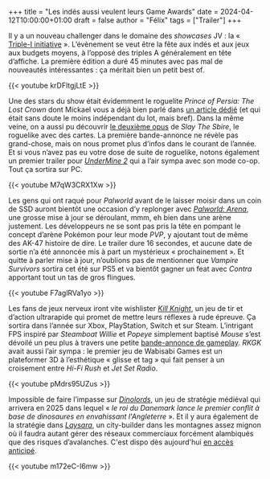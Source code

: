 +++
title = "Les indés aussi veulent leurs Game Awards"
date = 2024-04-12T10:00:00+01:00
draft = false
author = "Félix"
tags = ["Trailer"]
+++ 

Il y a un nouveau challenger dans le domaine des *showcases* JV : la « [Triple-I initiative](https://iii-initiative.com) ». L’évènement se veut être la fête aux indés et aux jeux aux budgets moyens, à l’opposé des triples A généralement en tête d’affiche. La première édition a duré 45 minutes avec pas mal de nouveautés intéressantes : ça méritait bien un petit best of.

{{< youtube krDFltgjLtE >}}

Une des stars du show était évidemment le roguelite *Prince of Persia: The Lost Crown* dont Mickael vous a déjà bien parlé dans [un article dédié](https://nostick.fr/articles/2024/avril/1004-le-prince-de-perse-est-un-grand-seigneur/) (et qui était sans doute le moins indépendant du lot, mais bref). Dans la même veine, on a aussi pu découvrir [le deuxième opus](https://store.steampowered.com/app/2868840/Slay_the_Spire_2/) de *Slay The Sbire*, le roguelike avec des cartes. La première bande-annonce ne révèle pas grand-chose, mais on nous promet plus d’infos dans le courant de l’année. Et si vous n’avez pas eu votre dose de suite de roguelike, notons également un premier trailer pour *[UnderMine 2](https://www.youtube.com/watch?v=Dp3egh4JsQk)* qui a l’air sympa avec son mode co-op. Tout ça sortira sur PC.

{{< youtube M7qW3CRX1Xw >}}

Les gens qui ont raqué pour *Palworld* avant de le laisser moisir dans un coin de SSD auront bientôt une occasion d’y replonger avec [*Palworld: Arena*](https://www.youtube.com/watch?v=VyjHs2KUFPc), une grosse mise à jour se déroulant, mmm, eh bien dans une arène justement. Les développeurs ne se sont pas pris la tête en pompant le concept d’arène Pokémon pour leur mode *PVP*, y ajoutant tout de même des AK-47 histoire de dire. Le trailer dure 16 secondes, et aucune date de sortie n’a été annoncée mis à part un mystérieux « prochainement ». Et quitte à parler mise à jour, n’oublions pas de mentionner que *Vampire Survivors* sortira cet été sur PS5 et va bientôt gagner un feat avec *Contra* apportant tout un tas de gros flingues.

{{< youtube F7aglRVa1yo >}}

Les fans de jeux nerveux iront vite wishlister *[Kill Knight](https://store.steampowered.com/app/2694420/KILL_KNIGHT/)*, un jeu de tir et d’action ultrarapide qui promet de mettre leurs réflexes à rude épreuve. Ça sortira dans l’année sur Xbox, PlayStation, Switch et sur Steam. L’intrigant FPS inspiré par *Steamboat Willie* et *Popeye* simplement baptisé *Mouse* s’est dévoilé un peu plus à travers une petite [bande-annonce de gameplay](https://www.youtube.com/watch?v=J5PsCONnfNs). *RKGK* avait aussi l’air sympa : le premier jeu de Wabisabi Games est un plateformer 3D à l’esthétique « glisse et tag » qui fait penser à un croisement entre *Hi-Fi Rush* et *Jet Set Radio*.

{{< youtube pMdrs95UZus >}}

Impossible de faire l’impasse sur *[Dinolords](https://www.youtube.com/watch?v=Yr9BA-pb5Ko)*, un jeu de stratégie médiéval qui arrivera en 2025 dans lequel « *le roi du Danemark lance le premier conflit à base de dinosaures en envahissant l'Angleterre* ». Et il y aura également de la stratégie dans *[Laysara](https://www.youtube.com/watch?v=m172eC-I6mw)*, un city-builder dans les montagnes assez mignon où il faudra autant gérer des réseaux commerciaux forcément alambiqués que des risques d’avalanches. C'est dispo dès aujourd'hui [en accès anticipé](https://store.steampowered.com/app/1823950/Laysara_Summit_Kingdom/).

{{< youtube m172eC-I6mw >}} 

